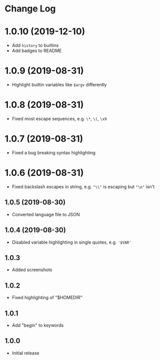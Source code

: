 # Change Log

# 1.0.10 (2019-12-10)

- Add `history` to builtins
- Add badges to README

# 1.0.9 (2019-08-31)

- Highlight builtin variables like `$argv` differently

# 1.0.8 (2019-08-31)

- Fixed most escape sequences, e.g. `\*`, `\(`, `\x9`

# 1.0.7 (2019-08-31)

- Fixed a bug breaking syntax highlighting

# 1.0.6 (2019-08-31)

- Fixed backslash escapes in string, e.g. `"\\"` is escaping but `"\n"` isn't

## 1.0.5 (2019-08-30)

- Converted language file to JSON

## 1.0.4 (2019-08-30)

- Disabled variable highlighting in single quotes, e.g. `'$VAR'`

## 1.0.3

- Added screenshots

## 1.0.2

- Fixed highlighting of "\$HOMEDIR"

## 1.0.1

- Add "begin" to keywords

## 1.0.0

- Initial release
